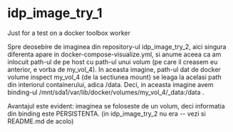 # idp_image_try_1
Just for a test on a docker toolbox worker


Spre deosebire de imaginea din repository-ul idp_image_try_2, aici singura diferenta apare in docker-compose-visualize.yml, si anume aceea ca am inlocuit path-ul de pe host cu path-ul unui volum (pe care il creasem eu anterior, e vorba de my_vol_4). In aceasta imagine, path-ul dat de docker volume inspect my_vol_4 (de la sectiunea mount) se leaga la acelasi path din interiorul containerului, adica /data. Deci, in aceasta imagine avem binding-ul /mnt/sda1/var/lib/docker/volumes/my_vol_4/_data:/data .

Avantajul este evident: imaginea se foloseste de un volum, deci informatia din binding este PERSISTENTA. (in idp_image_try_2 nu era -- vezi si README.md de acolo)
